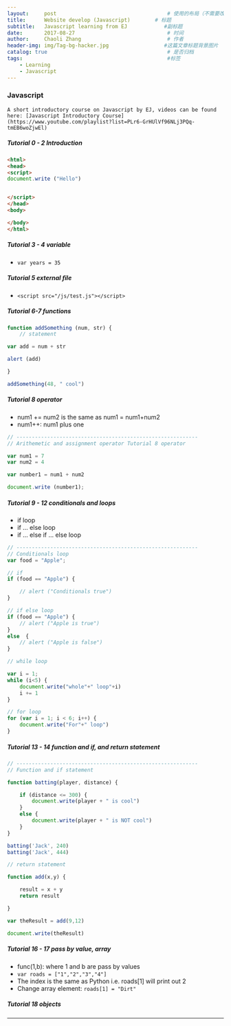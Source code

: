 ```yaml
---
layout:     post                                    # 使用的布局（不需要改）
title:      Website develop (Javascript)        # 标题
subtitle:   Javascript learning from EJ            #副标题
date:       2017-08-27                              # 时间
author:     Chaoli Zhang                            # 作者
header-img: img/Tag-bg-hacker.jpg                  #这篇文章标题背景图片
catalog: true                                       # 是否归档
tags:                                               #标签
    - Learning
    - Javascript
---
```



### Javascript
    A short introductory course on Javascript by EJ, videos can be found here: [Javascript Introductory Course](https://www.youtube.com/playlist?list=PLr6-GrHUlVf96NLj3PQq-tmEB6woZjwEl)

##### Tutorial 0 - 2 Introduction

```html
<html>
<head>
<script>
document.write ("Hello")


</script>
</head>
<body>

</body>
</html>
```

##### Tutorial 3 - 4 variable

- `var years = 35`

##### Tutorial 5 external file

- `<script src="/js/test.js"></script>`

##### Tutorial 6-7 functions

```js
function addSomething (num, str) {
    // statement

var add = num + str

alert (add)

}

addSomething(48, " cool")

```

##### Tutorial 8 operator

- num1 += num2 is the same as num1 = num1+num2
- num1++: num1 plus one

```js
// -----------------------------------------------------------
// Arithemetic and assignment operator Tutorial 8 operator

var num1 = 7
var num2 = 4

var number1 = num1 + num2

document.write (number1);

```


##### Tutorial 9 - 12 conditionals and loops

- if loop
- if ... else loop
- if ... else if ... else loop

```js
// -----------------------------------------------------------
// Conditionals loop
var food = "Apple";

// if
if (food == "Apple") {

    // alert ("Conditionals true")
}

// if else loop
if (food == "Apple") {
    // alert ("Apple is true")
}
else  {
    // alert ("Apple is false")
}

// while loop

var i = 1;
while (i<5) {
    document.write("whole"+" loop"+i)
    i += 1
}

// for loop
for (var i = 1; i < 6; i++) {
    document.write("For"+" loop")
}

```


##### Tutorial 13 - 14 function and if, and return statement


```js
// -----------------------------------------------------------
// Function and if statement

function batting(player, distance) {

    if (distance <= 300) {
        document.write(player + " is cool")
    }
    else {
        document.write(player + " is NOT cool")
    }
}

batting('Jack', 240)
batting('Jack', 444)

// return statement

function add(x,y) {

    result = x + y
    return result

}

var theResult = add(9,12)

document.write(theResult)
```


##### Tutorial 16 - 17 pass by value, array

- func(1,b): where 1 and b are pass by values
- `var roads = ["1","2","3","4"]`
- The index is the same as Python i.e. roads[1] will print out 2
- Change array element: `roads[1] = "Dirt"`


##### Tutorial 18 objects













---

<html>
<head>
<script src="/js/test.js"></script>
</head>
<body>

</body>
</html>
